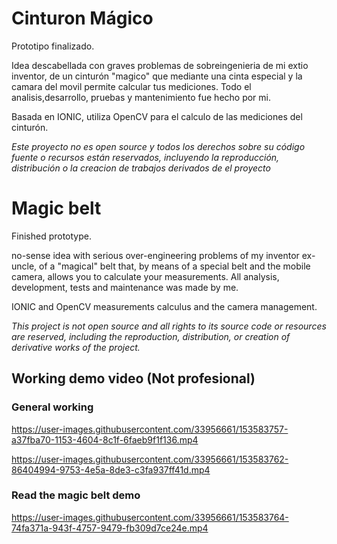 # Cinturon Mágico 

Prototipo finalizado.

Idea descabellada con graves problemas de sobreingenieria de mi extio inventor, de un cinturón "magico" que mediante una cinta especial y la camara del movil permite calcular tus mediciones.
Todo el analisis,desarrollo, pruebas y mantenimiento fue hecho por mi.

Basada en IONIC, utiliza OpenCV para el calculo de las mediciones del cinturón.

*Este proyecto no es open source y todos los derechos sobre su código fuente o recursos están reservados, incluyendo la reproducción, distribución o la creacion de trabajos derivados de el proyecto*


# Magic belt

Finished prototype.

no-sense idea with serious over-engineering problems of my inventor ex-uncle, of a "magical" belt that, by means of a special belt and the mobile camera, allows you to calculate your measurements.
All analysis, development, tests and maintenance was made by me.

IONIC and OpenCV measurements calculus and the camera management.

*This project is not open source and all rights to its source code or resources are reserved, including the reproduction, distribution, or creation of derivative works of the project.*


## Working demo video (Not profesional)

### General working




https://user-images.githubusercontent.com/33956661/153583757-a37fba70-1153-4604-8c1f-6faeb9f1f136.mp4



https://user-images.githubusercontent.com/33956661/153583762-86404994-9753-4e5a-8de3-c3fa937ff41d.mp4








### Read the magic belt demo

https://user-images.githubusercontent.com/33956661/153583764-74fa371a-943f-4757-9479-fb309d7ce24e.mp4
